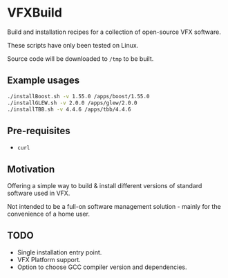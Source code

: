 # VFXBuild

Build and installation recipes for a collection of open-source VFX software.

These scripts have only been tested on Linux.

Source code will be downloaded to `/tmp` to be built.

## Example usages

```bash
./installBoost.sh -v 1.55.0 /apps/boost/1.55.0
./installGLEW.sh -v 2.0.0 /apps/glew/2.0.0
./installTBB.sh -v 4.4.6 /apps/tbb/4.4.6
```

## Pre-requisites

- `curl`


## Motivation

Offering a simple way to build & install different versions of standard software used in VFX.  

Not intended to be a full-on software management solution - mainly for the convenience of a home user.


## TODO

- Single installation entry point.
- VFX Platform support.
- Option to choose GCC compiler version and dependencies.

